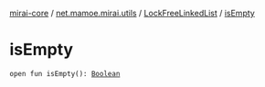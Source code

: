 [mirai-core](../../index.md) / [net.mamoe.mirai.utils](../index.md) / [LockFreeLinkedList](index.md) / [isEmpty](./is-empty.md)

# isEmpty

`open fun isEmpty(): `[`Boolean`](https://kotlinlang.org/api/latest/jvm/stdlib/kotlin/-boolean/index.html)